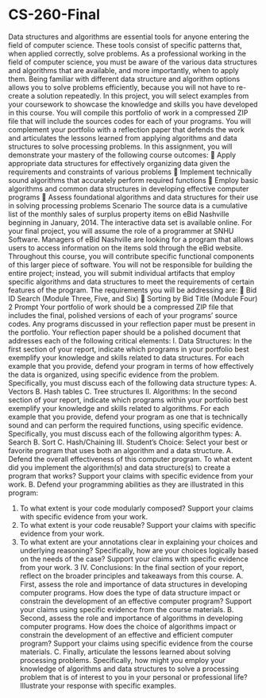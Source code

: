 # CS-260-Final

Data structures and algorithms are essential tools for anyone entering the field of computer science. These tools consist of specific patterns that, when applied
correctly, solve problems. As a professional working in the field of computer science, you must be aware of the various data structures and algorithms that are
available, and more importantly, when to apply them. Being familiar with different data structure and algorithm options allows you to solve problems efficiently,
because you will not have to re-create a solution repeatedly.
In this project, you will select examples from your coursework to showcase the knowledge and skills you have developed in this course. You will compile this
portfolio of work in a compressed ZIP file that will include the sources codes for each of your programs. You will complement your portfolio with a reflection
paper that defends the work and articulates the lessons learned from applying algorithms and data structures to solve processing problems.
In this assignment, you will demonstrate your mastery of the following course outcomes:
 Apply appropriate data structures for effectively organizing data given the requirements and constraints of various problems
 Implement technically sound algorithms that accurately perform required functions
 Employ basic algorithms and common data structures in developing effective computer programs
 Assess foundational algorithms and data structures for their use in solving processing problems
Scenario
The source data is a cumulative list of the monthly sales of surplus property items on eBid Nashville beginning in January, 2014. The interactive data set is
available online.
For your final project, you will assume the role of a programmer at SNHU Software. Managers of eBid Nashville are looking for a program that allows users to
access information on the items sold through the eBid website. Throughout this course, you will contribute specific functional components of this larger piece of
software. You will not be responsible for building the entire project; instead, you will submit individual artifacts that employ specific algorithms and data
structures to meet the requirements of certain features of the program. The requirements you will be addressing are:
 Bid ID Search (Module Three, Five, and Six)
 Sorting by Bid Title (Module Four)
2
Prompt
Your portfolio of work should be a compressed ZIP file that includes the final, polished versions of each of your programs’ source codes. Any programs discussed
in your reflection paper must be present in the portfolio.
Your reflection paper should be a polished document that addresses each of the following critical elements:
I. Data Structures: In the first section of your report, indicate which programs in your portfolio best exemplify your knowledge and skills related to data
structures. For each example that you provide, defend your program in terms of how effectively the data is organized, using specific evidence from the
problem. Specifically, you must discuss each of the following data structure types:
A. Vectors
B. Hash tables
C. Tree structures
II. Algorithms: In the second section of your report, indicate which programs within your portfolio best exemplify your knowledge and skills related to
algorithms. For each example that you provide, defend your program as one that is technically sound and can perform the required functions, using
specific evidence. Specifically, you must discuss each of the following algorithm types:
A. Search
B. Sort
C. Hash/Chaining
III. Student’s Choice: Select your best or favorite program that uses both an algorithm and a data structure.
A. Defend the overall effectiveness of this computer program. To what extent did you implement the algorithm(s) and data structure(s) to create a
program that works? Support your claims with specific evidence from your work.
B. Defend your programming abilities as they are illustrated in this program:
1. To what extent is your code modularly composed? Support your claims with specific evidence from your work.
2. To what extent is your code reusable? Support your claims with specific evidence from your work.
3. To what extent are your annotations clear in explaining your choices and underlying reasoning? Specifically, how are your choices
logically based on the needs of the case? Support your claims with specific evidence from your work.
3
IV. Conclusions: In the final section of your report, reflect on the broader principles and takeaways from this course.
A. First, assess the role and importance of data structures in developing computer programs. How does the type of data structure impact or
constrain the development of an effective computer program? Support your claims using specific evidence from the course materials.
B. Second, assess the role and importance of algorithms in developing computer programs. How does the choice of algorithms impact or constrain
the development of an effective and efficient computer program? Support your claims using specific evidence from the course materials.
C. Finally, articulate the lessons learned about solving processing problems. Specifically, how might you employ your knowledge of algorithms and
data structures to solve a processing problem that is of interest to you in your personal or professional life? Illustrate your response with specific
examples.

